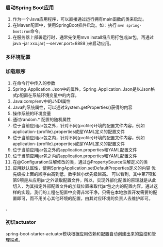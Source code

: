 

### 启动Spring Boot应用
1. 作为一个Java应用程序，可以直接通过运行拥有main函数的类来启动。
2. 在Maven配置中，使用SpringBoot插件启动。如：执行 ```mvn spring-boot:run```命令。
3. 在服务器上部署运行时，通常先使用mvn install将应用打包成jar包，再通过java -jar xxx.jar( --server.port=8888 )来启动应用。

### 多环境配置

### 加载顺序
  1. 在命令行中传入的参数
  2. Spring_Application_Json中的属性。Spring_Application_Json是以Json格式p配置在系统环境变量中的内容。
  3. Java:comp/env中的JNDI属性
  4. Java的系统属性，可以通过System.getProperties()获得的内容
  5. 操作系统的环境变量
  6. 通过random.* 配置的随机属性
  7. 位于当前应用jar包之外，针对不同{profile}环境的配置文件内容，例如application-{profile}.properties或是YAML定义的配置文件
  8. 位于当前应用jar包之内，针对不同{profile}环境的配置文件内容，例如application-{profile}.properties或是YAML定义的配置文件
  9. 位于当前应用jar包之外的application.properties和YAML配置文件
  10. 位于当前应用jar包之内的application.properties和YAML配置文件
  11. 在@Configuration注解修改的类，通过@PropertySource注解定义的类
  12. 应用默认属性，使用SpringApplication.setDefaultProperties定义的内容
  优先级按上面的顺序由高到低，数字越小优先级越高。
可以看到，其中第7项和第9项是从应用jar之外读取配置文件，所以，实现外部化配置的原理就是从此切入，为其指定外部配置文件的加载位置来取代jar包之内的配置内容。通过这样的实现，我们的工程在配置中变得非常干净，只需在本地放置开发需要的配置即可，而不用关心其他环境的配置，由其对应环境的负责人去维护即可。

、
### 初识actuator
  spring-boot-starter-actuator模块根据应用依赖和配置自动创建出来的监控和管理端点。
